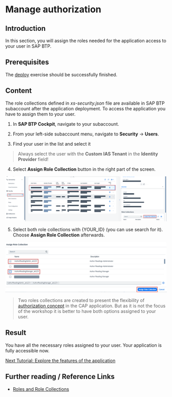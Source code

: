 # Manage authorization

## Introduction 

In this section, you will assign the roles needed for the application access to your user in SAP BTP.

## Prerequisites

The [deploy](./deploy.md) exercise should be successfully finished.

## Content

The role collections defined in *xs-security.json* file are available in SAP BTP subaccount after the application deployment. To access the application you have to assign them to your user.

1. In **SAP BTP Cockpit**, navigate to your subaccount.

2. From your left-side subaccount menu, navigate to **Security** &rarr; **Users**.

3. Find your user in the list and select it

> Always select the user with the **Custom IAS Tenant** in the **Identity Provider** field!

4. Select **Assign Role Collection** button in the right part of the screen.

![Alt text](img/0160-assign-role-collection.png) 

5. Select both role collections with {YOUR_ID} (you can use search for it). Choose **Assign Role Collection** afterwards.

![Alt text](img/0170-select-role-collection.png)

> Two roles collections are created to present the flexibility of [authorization concept](https://github.com/SAP-samples/sme-partner-reference-application/blob/main/Tutorials/02-Develop-Core-Application.md#add-authentication-and-role-based-authorization) in the CAP application. But as it is not the focus of the workshop it is better to have both options assigned to your user.

## Result

You have all the necessary roles assigned to your user. Your application is fully accessible now.

[Next Tutorial: Explore the features of the application](./explore.md)

## Further reading / Reference Links

- [Roles and Role Collections](https://help.sap.com/docs/btp/sap-business-technology-platform/roles-and-role-collections?version=Cloud)
